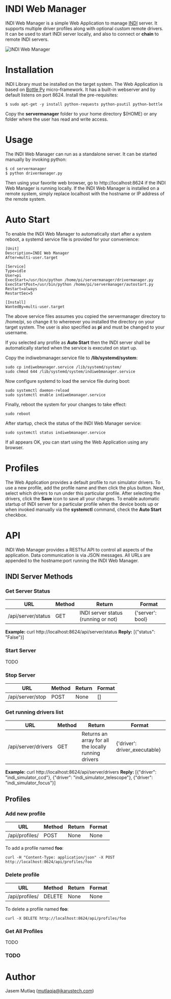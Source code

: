 # INDI Web Manager

INDI Web Manager is a simple Web Application to manage [INDI](http://www.indilib.org) server. It supports multiple driver profiles along with optional custom remote drivers. It can be used to start INDI server locally, and also to connect or **chain** to remote INDI servers.

![INDI Web Manager](http://indilib.org/images/indi/indiwebmanager.png)

# Installation

INDI Library must be installed on the target system. The Web Application is based on [Bottle Py](http://bottlepy.org) micro-framework. It has a built-in webserver and by default listens on port 8624. Install the pre-requisites:

```
$ sudo apt-get -y install python-requests python-psutil python-bottle
```

Copy the **servermanager** folder to your home directory $(HOME) or any folder where the user has read and write access.

# Usage

The INDI Web Manager can run as a standalone server. It can be started manually by invoking python:

```
$ cd servermanager
$ python drivermanager.py
```

Then using your favorite web browser, go to http://localhost:8624 if the INDI Web Manager is running locally. If the INDI Web Manager is installed on a remote system, simply replace localhost with the hostname or IP address of the remote system.

# Auto Start

To enable the INDI Web Manager to automatically start after a system reboot, a systemd service file is provided for your convenience:

```
[Unit]
Description=INDI Web Manager
After=multi-user.target

[Service]
Type=idle
User=pi
ExecStart=/usr/bin/python /home/pi/servermanager/drivermanager.py
ExecStartPost=/usr/bin/python /home/pi/servermanager/autostart.py
Restart=always
RestartSec=5

[Install]
WantedBy=multi-user.target
```

The above service files assumes you copied the servermanager directory to /home/pi, so change it to whereever you installed the directory on your target system. The user is also specified as **pi** and must be changed to your username.

If you selected any profile as **Auto Start** then the INDI server shall be automatically started when the service is executed on start up.

Copy the indiwebmanager.service file to **/lib/systemd/system**:

```
sudo cp indiwebmanager.service /lib/systemd/system/
sudo chmod 644 /lib/systemd/system/indiwebmanager.service
```

Now configure systemd to load the service file during boot:

```
sudo systemctl daemon-reload
sudo systemctl enable indiwebmanager.service
```

Finally, reboot the system for your changes to take effect:

```
sudo reboot
```

After startup, check the status of the INDI Web Manager service:

```
sudo systemctl status indiwebmanager.service
```

If all appears OK, you can start using the Web Application using any browser.

# Profiles

The Web Application provides a default profile to run simulator drivers. To use a new profile, add the profile name and then click  the plus button. Next, select which drivers to run under this particular profile. After selecting the drivers, click the **Save** icon to save all your changes. To enable automatic startup of INDI server for a particular profile when the device boots up or when invoked manually via the **systemctl** command, check the **Auto Start** checkbox.

# API

INDI Web Manager provides a RESTful API to control all aspects of the application. Data communication is via JSON messages. All URLs are appended to the hostname:port running the INDI Web Manager.

## INDI Server Methods

### Get Server Status

 URL | Method | Return | Format
--- | --- | --- | ---
/api/server/status | GET | INDI server status (running or not) | {'server': bool}

**Example:** curl http://localhost:8624/api/server/status
**Reply:** [{"status": "False"}]

### Start Server

 TODO

### Stop Server
URL | Method | Return | Format
--- | --- | --- | ---
/api/server/stop | POST | None | []

### Get running drivers list
URL | Method | Return | Format
--- | --- | --- | ---
/api/server/drivers | GET | Returns an array for all the locally running drivers | {'driver': driver_executable}

**Example:** curl http://localhost:8624/api/server/drivers
**Reply:** [{"driver": "indi_simulator_ccd"}, {"driver": "indi_simulator_telescope"}, {"driver": "indi_simulator_focus"}]

## Profiles

### Add new profile
URL | Method | Return | Format
--- | --- | --- | ---
/api/profiles/<name> | POST | None | None

To add a profile named **foo**:

```
curl -H "Content-Type: application/json" -X POST http://localhost:8624/api/profiles/foo
```

### Delete profile
URL | Method | Return | Format
--- | --- | --- | ---
/api/profiles/<name> | DELETE | None | None

To delete a profile named **foo**:

```
curl -X DELETE http://localhost:8624/api/profiles/foo
```

### Get All Profiles

TODO

### TODO

# Author

Jasem Mutlaq (mutlaqja@ikarustech.com)

